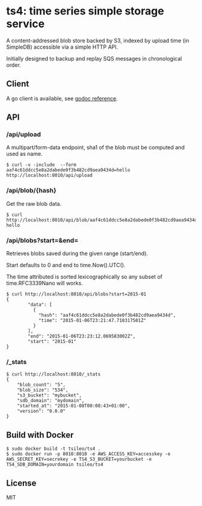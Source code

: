 # ts4: time series simple storage service

A content-addressed blob store backed by S3, indexed by upload time (in SimpleDB) accessible via a simple HTTP API.

Initially designed to backup and replay SQS messages in chronological order.

## Client

A go client is available, see [godoc reference](https://godoc.org/github.com/tsileo/ts4/client).

## API

### /api/upload

A multipart/form-data endpoint, sha1 of the blob must be computed and used as name.

	$ curl -v -include  --form aaf4c61ddcc5e8a2dabede0f3b482cd9aea9434d=hello http://localhost:8010/api/upload	

### /api/blob/{hash}

Get the raw blob data.

	$ curl http://localhost:8010/api/blob/aaf4c61ddcc5e8a2dabede0f3b482cd9aea9434d
	hello

### /api/blobs?start=&end=

Retrieves blobs saved during the given range (start/end).

Start defaults to 0 and end to time.Now().UTC().

The time attributed is sorted lexicographically so any subset of time.RFC3339Nano will works.

	$ curl http://localhost:8010/api/blobs?start=2015-01
	{
    		"data": [
        	  {
        	    "hash": "aaf4c61ddcc5e8a2dabede0f3b482cd9aea9434d", 
        	    "time": "2015-01-06T23:21:47.718317501Z"
        	  }
    		], 
    		"end": "2015-01-06T23:23:12.069583002Z", 
    		"start": "2015-01"
	}

### /_stats

	$ curl http://localhost:8010/_stats
	{
	    "blob_count": "5", 
	    "blob_size": "534", 
	    "s3_bucket": "mybucket", 
	    "sdb_domain": "mydomain", 
	    "started_at": "2015-01-08T00:08:43+01:00", 
	    "version": "0.0.0"
	}

## Build with Docker

	$ sudo docker build -t tsileo/ts4 .
	$ sudo docker run -p 8010:8010 -e AWS_ACCESS_KEY=accesskey -e AWS_SECRET_KEY=secrekey -e TS4_S3_BUCKET=yourbucket -e TS4_SDB_DOMAIN=yourdomain tsileo/ts4

## License

MIT

